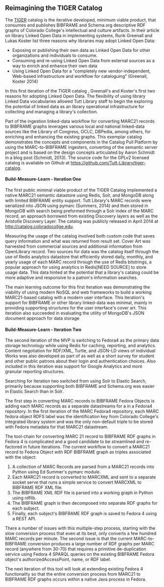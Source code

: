 ## Reimagining the TIGER Catalog
The [TIGER](http://catalog.coloradocollege.edu/) catalog is the iterative
developed, minimum viable product, that consumes and publishes BIBFRAME and
Schema.org descriptive RDF graphs of Colorado College's intellectual and culture
artifacts. In their article on library Linked Open Data in implementing 
systems, Rurik Greenall and Lukas Koster list three reasons why libraries may 
adopt Linked Open Data:

* Exposing or publishing their own data as Linked Open Data for other organizations and individuals to consume.
* Consuming and re-using Linked Open Data from external sources as a way to enrich and enhance their own data
* Using Linked Open Data for a "completely new vendor-independent, Web-based
infrastructure and workflow for cataloguing"
(Greenall, Koster 2014)

In this first iteration of the TIGER catalog , Greenall's and Koster's first two reasons
 for adopting Linked Open Data. The flexibility of using library Linked Data vocabularies
allowed Tutt Library staff to begin the exploring the potential of linked data as an library 
operational infrastructure for collecting and managing a library's collection. 

Part of the ingestion linked-data workflow for converting MARC21
records to BIBFRAME graphs leverages various local and national linked-data
sources like the Library of Congress, OCLC, DBPedia, among others, for enriching
and enhancing the existing graphs. This exemplar catalog demonstrates the concepts
and components in the Catalog Pull Platform by using the MARC-to-BIBFRAME
ingesters, converting  of the semantic server project and is based on the
design concepts articulated by Aaron Schmidt in a blog post (Schmidt, 2013). The
source code for the GPLv2 licensed catalog is available on Github at
<https://github.com/Tutt-Library/tiger-catalog>.

#### Build-Measure-Learn - Iteration One
The first public minimal viable product of the TIGER Catalog implemented a
native MARC21 semantic datastore using Redis, Solr, and MongoDB along with
limited BIBFRAME entity support. Tutt Library's MARC records were serialized
into JSON using pymarc (Summers, 2014) and then stored in MongoDB with search
being preformed through a Solr index of the MARC record, an approach borrowed
from existing Discovery layers as well as the Aristotle Discovery Layer. The
catalog was publicly released in April 2014 at <http://catalog.coloradocollge.edu>.


Measuring the usage of the catalog involved both custom code that saves query
information and what was returned from result set. Cover Art was harvested from
commercial sources and additional information from OpenLibrary record. Two sources
for data was the catalog itself through the use of Redis analytics datastore that
efficiently stored daily, monthly, and yearly usage of each MARC record through
the use of Redis bitstrings, a popular approach for using analytics in Redis[NEED SOURCE]
to store usage data. This data hinted at the potential that a library's catalog
could be more adaptive and responsive to a patron's information searches.

The main learning outcome for this first iteration was demonstrating the viability
of using modern NoSQL and web frameworks to build a working MARC21-based catalog
with a modern user interface. This iteration's support for BIBFRAME or other library
linked-data was minimal, mainly in providing supporting structures for the user
interface's cover art. This iteration also succeeded in evaluating the utility of
MongoDB's JSON document approach for data storage

#### Build-Measure-Learn - Iteration Two
The second iteration of the MVP is switching to Fedora4 as the primary data
storage technology while using Redis for caching, reporting, and analytics.
Content negotiation for RDF/XML, Turtle, and JSON-LD views of individual Works was
also developed as part of as well as a short survey for student and other public patrons
about their login and authentication choices. Also included in this iteration was
support for Google Analytics and more granular reporting structures.

Searching for iteration two switched from using Solr to Elastic Search, primarily
because supporting both BIBFRAME and Schema.org was easier in Elastic Search than in Solr.

The first step in converting MARC records to BIBFRAME Fedora Objects is adding each 
MARC records as a separate datastreams for a in a Fedora4 repository. In the first iteration 
of the MARC Fedora4 repository, each MARC fedora object RDFS label was the identification 
key from Colorado College's integrated library system and was the only non-default triple 
to be stored with Fedora metadata for that MARC21 datastream.

The tool-chain for converting MARC 21 record to BIBFRAME RDF graphs in Fedora 4 is 
complicated and a good candidate to be streamlined and re-factored in future iterations. 
The current workflow to convert a MARC21 record to Fedora Object with RDF BIBFRAME graph as 
triples associated with the object:

1. A collection of MARC Records are parsed from a MARC21 records into Python using Ed Summer's pymarc module.
2. Each MARC21 record is converted to MARCXML and sent to a separate socket serve that runs a simple service to convert MARCXML to BIBFRAME RDF XML file.
3. The BIBFRAME XML RDF file is parsed into a working graph in Python using rdflib.
4. The BIBFRAME graph is then decomposed into separate RDF graphs for each subject.
5. Finally, each subject's BIBFRAME RDF graph is saved to Fedora 4 using a REST API.

There a number of issues with this multiple-step process, starting with the slow conversion process that even at its best, only converts a few hundred MARC records per minute.
The second issue is that the current MARC-to-BIBFRAME conversion produces a large number of RDF graphs per MARC record (anywhere from 30-70) that requires a primitive de-duplication service using Fedora 4 SPARQL queries on the existing BIBFRAME Fedora object's authorizedAccessPoint, name, or RDF label.

The next iteration of this tool will look at extending existing Fedora 4 functionality so that the entire conversion process from MARC21 to BIBFRAME RDF graphs occurs within a native Java process in Fedora.



